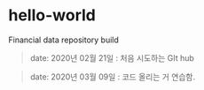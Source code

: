 # hello-world
Financial data repository build 
> date: 2020년 02월 21일 : 처음 시도하는 GIt hub

> date: 2020년 03월 09일 : 코드 올리는 거 연습함.
